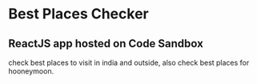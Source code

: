 # Best Places Checker

## ReactJS app hosted on Code Sandbox

check best places to visit in india and outside, also check best places for hooneymoon.
